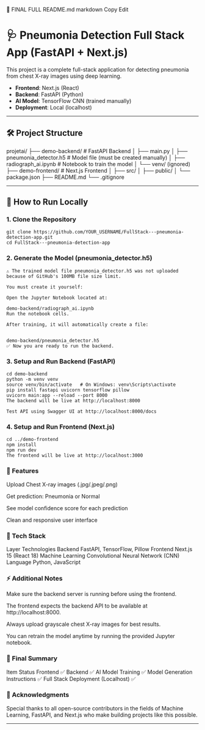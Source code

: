 📄 FINAL FULL README.md
markdown
Copy
Edit
# 🩺 Pneumonia Detection Full Stack App (FastAPI + Next.js)

This project is a complete full-stack application for detecting pneumonia from chest X-ray images using deep learning.

- **Frontend**: Next.js (React)
- **Backend**: FastAPI (Python)
- **AI Model**: TensorFlow CNN (trained manually)
- **Deployment**: Local (localhost)

---

## 🛠 Project Structure

projetai/ ├── demo-backend/ # FastAPI Backend │ ├── main.py │ ├── pneumonia_detector.h5 # Model file (must be created manually) │ ├── radiograph_ai.ipynb # Notebook to train the model │ └── venv/ (ignored)
├── demo-frontend/ # Next.js Frontend │ ├── src/ │ ├── public/ │ └── package.json ├── README.md └── .gitignore


---

## 🚀 How to Run Locally

### 1. Clone the Repository

```
git clone https://github.com/YOUR_USERNAME/FullStack---pneumonia-detection-app.git
cd FullStack---pneumonia-detection-app
```
### 2. Generate the Model (pneumonia_detector.h5)
```
⚠️ The trained model file pneumonia_detector.h5 was not uploaded because of GitHub's 100MB file size limit.

You must create it yourself:

Open the Jupyter Notebook located at:

demo-backend/radiograph_ai.ipynb
Run the notebook cells.

After training, it will automatically create a file:


demo-backend/pneumonia_detector.h5
✅ Now you are ready to run the backend.
```
### 3. Setup and Run Backend (FastAPI)
```
cd demo-backend
python -m venv venv
source venv/bin/activate   # On Windows: venv\Scripts\activate
pip install fastapi uvicorn tensorflow pillow
uvicorn main:app --reload --port 8000
The backend will be live at http://localhost:8000

Test API using Swagger UI at http://localhost:8000/docs
```
### 4. Setup and Run Frontend (Next.js)
```
cd ../demo-frontend
npm install
npm run dev
The frontend will be live at http://localhost:3000
```

### 📸 Features
Upload Chest X-ray images (.jpg/.jpeg/.png)

Get prediction: Pneumonia or Normal

See model confidence score for each prediction

Clean and responsive user interface


### 🧠 Tech Stack
Layer	Technologies
Backend	FastAPI, TensorFlow, Pillow
Frontend	Next.js 15 (React 18)
Machine Learning	Convolutional Neural Network (CNN)
Language	Python, JavaScript


### ⚡ Additional Notes
Make sure the backend server is running before using the frontend.

The frontend expects the backend API to be available at http://localhost:8000.

Always upload grayscale chest X-ray images for best results.

You can retrain the model anytime by running the provided Jupyter notebook.

### 🏁 Final Summary
Item	Status
Frontend	✅
Backend	✅
AI Model Training	✅
Model Generation Instructions	✅
Full Stack Deployment (Localhost)	✅


### 🙏 Acknowledgments
Special thanks to all open-source contributors in the fields of Machine Learning, FastAPI, and Next.js who make building projects like this possible.



---
